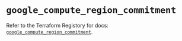 # `google_compute_region_commitment`

Refer to the Terraform Registory for docs: [`google_compute_region_commitment`](https://registry.terraform.io/providers/hashicorp/google-beta/4.69.1/docs/resources/google_compute_region_commitment).
